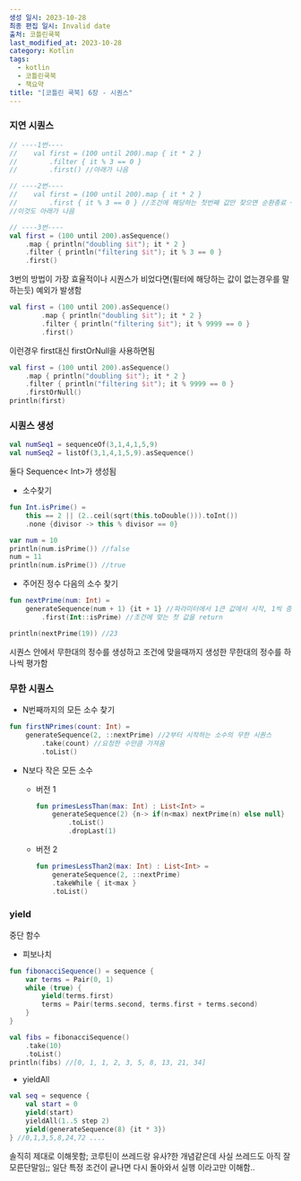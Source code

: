 ```yaml
---
생성 일시: 2023-10-28
최종 편집 일시: Invalid date
출처: 코틀린쿡북
last_modified_at: 2023-10-28
category: Kotlin
tags:
  - kotlin
  - 코틀린쿡북
  - 책요약
title: "[코틀린 쿡북] 6장 - 시퀀스"
---
```

### 지연 시퀀스

```kotlin
// ----1번----
//    val first = (100 until 200).map { it * 2 }
//        .filter { it % 3 == 0 }
//        .first() //아래가 나음

// ----2번----
//    val first = (100 until 200).map { it * 2 }
//        .first { it % 3 == 0 } //조건에 해당하는 첫번째 값만 찾으면 순환종료 + 첫번째 값 반환
//이것도 아래가 나음

// ----3번----
val first = (100 until 200).asSequence()
    .map { println("doubling $it"); it * 2 }
    .filter { println("filtering $it"); it % 3 == 0 }
    .first()
```

3번의 방법이 가장 효율적이나 시퀀스가 비었다면(필터에 해당하는 값이 없는경우를 말하는듯) 예외가 발생함

```kotlin
val first = (100 until 200).asSequence()
        .map { println("doubling $it"); it * 2 }
        .filter { println("filtering $it"); it % 9999 == 0 }
        .first()
```

이런경우 first대신 firstOrNull을 사용하면됨

```kotlin
val first = (100 until 200).asSequence()
    .map { println("doubling $it"); it * 2 }
    .filter { println("filtering $it"); it % 9999 == 0 }
    .firstOrNull()
println(first)
```

### 시퀀스 생성

```kotlin
val numSeq1 = sequenceOf(3,1,4,1,5,9)
val numSeq2 = listOf(3,1,4,1,5,9).asSequence()
```

둘다 Sequence< Int>가 생성됨

- 소수찾기

```kotlin
fun Int.isPrime() =
    this == 2 || (2..ceil(sqrt(this.toDouble())).toInt())
    .none {divisor -> this % divisor == 0}

var num = 10
println(num.isPrime()) //false
num = 11
println(num.isPrime()) //true
```

- 주어진 정수 다음의 소수 찾기

```kotlin
fun nextPrime(num: Int) =
    generateSequence(num + 1) {it + 1} //파라미터에서 1큰 값에서 시작, 1씩 증가
        .first(Int::isPrime) //조건에 맞는 첫 값을 return

println(nextPrime(19)) //23
```

시퀀스 안에서 무한대의 정수를 생성하고 조건에 맞을때까지 생성한 무한대의 정수를 하나씩 평가함

### 무한 시퀀스

- N번째까지의 모든 소수 찾기

```kotlin
fun firstNPrimes(count: Int) =
    generateSequence(2, ::nextPrime) //2부터 시작하는 소수의 무한 시퀀스
        .take(count) //요청한 수만큼 가져옴
        .toList()
```

- N보다 작은 모든 소수
    - 버전 1
        
        ```kotlin
        fun primesLessThan(max: Int) : List<Int> =
            generateSequence(2) {n-> if(n<max) nextPrime(n) else null}
                .toList()
                .dropLast(1)
        ```
        
    - 버전 2
        
        ```kotlin
        fun primesLessThan2(max: Int) : List<Int> =
            generateSequence(2, ::nextPrime)
            .takeWhile { it<max }
            .toList()
        ```
        

### yield

중단 함수

- 피보나치

```kotlin
fun fibonacciSequence() = sequence {
    var terms = Pair(0, 1)
    while (true) {
        yield(terms.first)
        terms = Pair(terms.second, terms.first + terms.second)
    }
}

val fibs = fibonacciSequence()
    .take(10)
    .toList()
println(fibs) //[0, 1, 1, 2, 3, 5, 8, 13, 21, 34]
```

- yieldAll

```kotlin
val seq = sequence {
    val start = 0
    yield(start)
    yieldAll(1..5 step 2)
    yield(generateSequence(8) {it * 3})
} //0,1,3,5,8,24,72 ....
```

솔직히 제대로 이해못함;
코루틴이 쓰레드랑 유사?한 개념같은데 사실 쓰레드도 아직 잘 모른단말임;;
일단 특정 조건이 긑나면 다시 돌아와서 실행 이라고만 이해함..